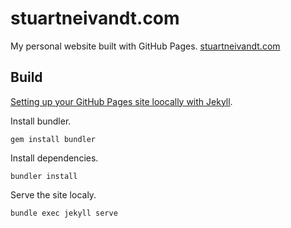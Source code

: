 # stuartneivandt.com

My personal website built with GitHub Pages. [stuartneivandt.com](https://stuartneivandt.com)

## Build

[Setting up your GitHub Pages site loocally with Jekyll](https://help.github.com/articles/setting-up-your-github-pages-site-locally-with-jekyll/).

Install bundler.

`gem install bundler`

Install dependencies.

`bundler install`

Serve the site localy.

`bundle exec jekyll serve`
